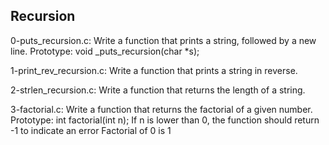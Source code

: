 ## Recursion

0-puts_recursion.c: Write a function that prints a string, followed by a new line.
Prototype: void _puts_recursion(char *s);

1-print_rev_recursion.c: Write a function that prints a string in reverse.

2-strlen_recursion.c: Write a function that returns the length of a string.

3-factorial.c: Write a function that returns the factorial of a given number.
Prototype: int factorial(int n);
If n is lower than 0, the function should return -1 to indicate an error
Factorial of 0 is 1

